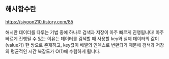 ## 해시함수란


https://siyoon210.tistory.com/85

해시란 데이터를 다루는 기법 중에 하나로 검색과 저장이 아주 빠르게 진행됩니다! 아주 빠르게 진행될 수 있는 이유는 데이터를 검색할 때 사용할 key와 실제 데이터의 값이 (value가)  한 쌍으로 존재하고, key값이 배열의 인덱스로 변환되기 때문에 검색과 저장의 평균적인 시간 복잡도가 O(1)에 수렴하게 됩니다. 